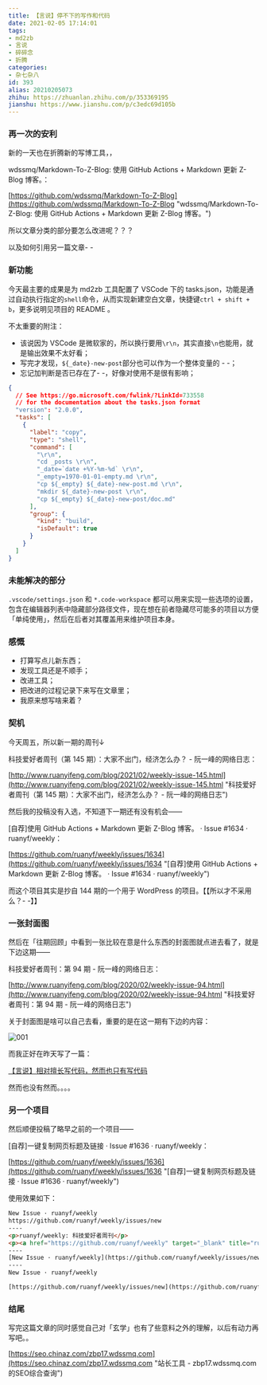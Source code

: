 ```yaml
---
title: 【言说】停不下的写作和代码
date: 2021-02-05 17:14:01
tags:
- md2zb
- 言说
- 碎碎念
- 折腾
categories:
- 杂七杂八
id: 393
alias: 20210205073
zhihu: https://zhuanlan.zhihu.com/p/353369195
jianshu: https://www.jianshu.com/p/c3edc69d105b
---
```


### 再一次的安利

新的一天也在折腾新的写博工具，，

wdssmq/Markdown-To-Z-Blog: 使用 GitHub Actions + Markdown 更新 Z-Blog 博客。：

[https://github.com/wdssmq/Markdown-To-Z-Blog](https://github.com/wdssmq/Markdown-To-Z-Blog "wdssmq/Markdown-To-Z-Blog: 使用 GitHub Actions + Markdown 更新 Z-Blog 博客。")

所以文章分类的部分要怎么改进呢？？？

以及如何引用另一篇文章- -

<!--more-->

### 新功能

今天最主要的成果是为 md2zb 工具配置了 VSCode 下的 tasks.json，功能是通过自动执行指定的`shell`命令，从而实现新建空白文章，快捷键`ctrl + shift + b`，更多说明见项目的 README 。

不太重要的附注：

- 该说因为 VSCode 是微软家的，所以换行要用`\r\n`，其实直接`\n`也能用，就是输出效果不太好看；
- 写完才发现，`${_date}-new-post`部分也可以作为一个整体变量的 - -；
- 忘记加判断是否已存在了- -，好像对使用不是很有影响；

```json
{
  // See https://go.microsoft.com/fwlink/?LinkId=733558
  // for the documentation about the tasks.json format
  "version": "2.0.0",
  "tasks": [
    {
      "label": "copy",
      "type": "shell",
      "command": [
        "\r\n",
        "cd _posts \r\n",
        "_date=`date +%Y-%m-%d` \r\n",
        "_empty=1970-01-01-empty.md \r\n",
        "cp ${_empty} ${_date}-new-post.md \r\n",
        "mkdir ${_date}-new-post \r\n",
        "cp ${_empty} ${_date}-new-post/doc.md"
      ],
      "group": {
        "kind": "build",
        "isDefault": true
      }
    }
  ]
}
```

### 未能解决的部分

`.vscode/settings.json` 和 `*.code-workspace` 都可以用来实现一些选项的设置，包含在编辑器列表中隐藏部分路径文件，现在想在前者隐藏尽可能多的项目以方便「单纯使用」，然后在后者对其覆盖用来维护项目本身。

### 感慨

- 打算写点儿新东西；
- 发现工具还是不顺手；
- 改进工具；
- 把改进的过程记录下来写在文章里；
- 我原来想写啥来着？

### 契机

今天周五，所以新一期的周刊↓

科技爱好者周刊（第 145 期）：大家不出门，经济怎么办？ - 阮一峰的网络日志：

[http://www.ruanyifeng.com/blog/2021/02/weekly-issue-145.html](http://www.ruanyifeng.com/blog/2021/02/weekly-issue-145.html "科技爱好者周刊（第 145 期）：大家不出门，经济怎么办？ - 阮一峰的网络日志")

然后我的投稿没有入选，不知道下一期还有没有机会——

\[自荐\]使用 GitHub Actions + Markdown 更新 Z-Blog 博客。 · Issue #1634 · ruanyf/weekly：

[https://github.com/ruanyf/weekly/issues/1634](https://github.com/ruanyf/weekly/issues/1634 "\[自荐\]使用 GitHub Actions + Markdown 更新 Z-Blog 博客。 · Issue #1634 · ruanyf/weekly")

而这个项目其实是抄自 144 期的一个用于 WordPress 的项目。【【所以才不采用么？- -】】

### 一张封面图

然后在「往期回顾」中看到一张比较在意是什么东西的封面图就点进去看了，就是下边这期——

科技爱好者周刊：第 94 期 - 阮一峰的网络日志：

[http://www.ruanyifeng.com/blog/2020/02/weekly-issue-94.html](http://www.ruanyifeng.com/blog/2020/02/weekly-issue-94.html "科技爱好者周刊：第 94 期 - 阮一峰的网络日志")

关于封面图是啥可以自己去看，重要的是在这一期有下边的内容：

![001](https://i.loli.net/2021/02/05/gn1zQcLuZEeJ9Xw.png "001")

而我正好在昨天写了一篇：

[【言说】相对擅长写代码，然而也只有写代码](https://zbp17.wdssmq.com/post/8.html "【言说】相对擅长写代码，然而也只有写代码")

然而也没有然而。。。。

### 另一个项目

然后顺便投稿了略早之前的一个项目——

\[自荐\]一键复制网页标题及链接 · Issue #1636 · ruanyf/weekly：

[https://github.com/ruanyf/weekly/issues/1636](https://github.com/ruanyf/weekly/issues/1636 "\[自荐\]一键复制网页标题及链接 · Issue #1636 · ruanyf/weekly")

使用效果如下：

```html
New Issue · ruanyf/weekly
https://github.com/ruanyf/weekly/issues/new
----
<p>ruanyf/weekly: 科技爱好者周刊</p>
<p><a href="https://github.com/ruanyf/weekly" target="_blank" title="ruanyf/weekly: 科技爱好者周刊">https://github.com/ruanyf/weekly</a></p>
----
[New Issue · ruanyf/weekly](https://github.com/ruanyf/weekly/issues/new "New Issue · ruanyf/weekly")
----
New Issue · ruanyf/weekly

[https://github.com/ruanyf/weekly/issues/new](https://github.com/ruanyf/weekly/issues/new "New Issue · ruanyf/weekly")
```

### 结尾

写完这篇文章的同时感觉自己对「玄学」也有了些意料之外的理解，以后有动力再写吧。。

[https://seo.chinaz.com/zbp17.wdssmq.com](https://seo.chinaz.com/zbp17.wdssmq.com "站长工具 - zbp17.wdssmq.com的SEO综合查询")
